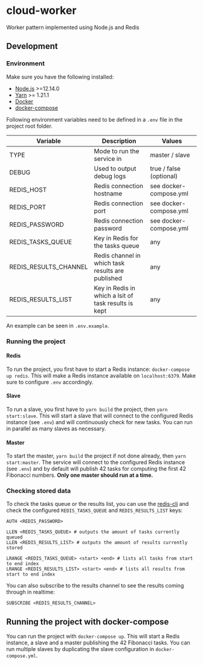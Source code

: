 # cloud-worker

Worker pattern implemented using Node.js and Redis

## Development

### Environment

Make sure you have the following installed:

- [Node.js](https://nodejs.org) >=12.14.0
- [Yarn](https://yarnpkg.com/) >= 1.21.1
- [Docker](https://www.docker.com/)
- [docker-compose](https://docs.docker.com/compose/)

Following environment variables need to be defined in a `.env` file in the project root folder.

| Variable              | Description                                          | Values                  |
| --------------------- | ---------------------------------------------------- | ----------------------- |
| TYPE                  | Mode to run the service in                           | master / slave          |
| DEBUG                 | Used to output debug logs                            | true / false (optional) |
| REDIS_HOST            | Redis connection hostname                            | see docker-compose.yml  |
| REDIS_PORT            | Redis connection port                                | see docker-compose.yml  |
| REDIS_PASSWORD        | Redis connection password                            | see docker-compose.yml  |
| REDIS_TASKS_QUEUE     | Key in Redis for the tasks queue                     | any                     |
| REDIS_RESULTS_CHANNEL | Redis channel in which task results are published    | any                     |
| REDIS_RESULTS_LIST    | Key in Redis in which a lsit of task results is kept | any                     |

An example can be seen in `.env.example`.

### Running the project

#### Redis

To run the project, you first have to start a Redis instance: `docker-compose up redis`. This will make a Redis instance available on `localhost:6379`. Make sure to configure `.env` accordingly.

#### Slave

To run a slave, you first have to `yarn build` the project, then `yarn start:slave`. This will start a slave that will connect to the configured Redis instance (see `.env`) and will continuously check for new tasks.
You can run in parallel as many slaves as necessary.

#### Master

To start the master, `yarn build` the project if not done already, then `yarn start:master`. The service will connect to the configured Redis instance (see `.env`) and by default will publish 42 tasks for computing the first 42 Fibonacci numbers.
**Only one master should run at a time.**

### Checking stored data

To check the tasks queue or the results list, you can use the [redis-cli](https://redis.io/topics/rediscli) and check the configured `REDIS_TASKS_QUEUE` and `REDIS_RESULTS_LIST` keys:

```
AUTH <REDIS_PASSWORD>

LLEN <REDIS_TASKS_QUEUE> # outputs the amount of tasks currently queued
LLEN <REDIS_RESULTS_LIST> # outputs the amount of results currently stored

LRANGE <REDIS_TASKS_QUEUE> <start> <end> # lists all tasks from start to end index
LRANGE <REDIS_RESULTS_LIST> <start> <end> # lists all results from start to end index
```

You can also subscribe to the results channel to see the results coming through in realtime:

```
SUBSCRIBE <REDIS_RESULTS_CHANNEL>
```

## Running the project with docker-compose

You can run the project with `docker-compose up`. This will start a Redis instance, a slave and a master publishing the 42 Fibonacci tasks. You can run multiple slaves by duplicating the slave configuration in `docker-compose.yml`.
